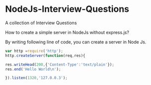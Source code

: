 # NodeJs-Interview-Questions
A collection of Interview Questions


How to create a simple server in NodeJs without express.js?

By writing following line of code, you can create a server in Node Js.

```js
var http =require('http');
http.createServer(function(req,res){

res.writeHead(200,{'Content-Type':'text/plain'});
res.end('Hello World\n');

}).listen(1320,'127.0.0.3');
```
